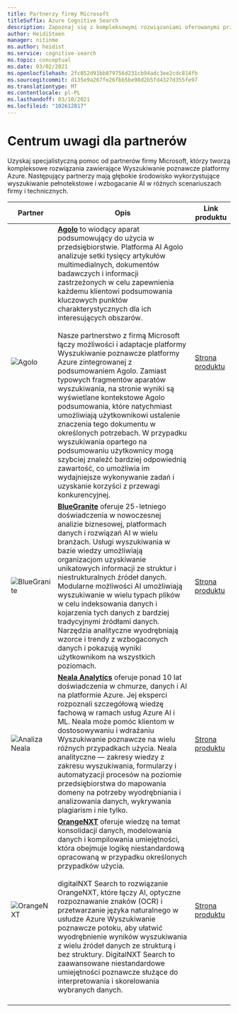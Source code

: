 ```yaml
---
title: Partnerzy firmy Microsoft
titleSuffix: Azure Cognitive Search
description: Zapoznaj się z kompleksowymi rozwiązaniami oferowanymi przez partnerów firmy Microsoft, które obejmują usługę Azure Wyszukiwanie poznawcze.
author: HeidiSteen
manager: nitinme
ms.author: heidist
ms.service: cognitive-search
ms.topic: conceptual
ms.date: 03/02/2021
ms.openlocfilehash: 2fc052d91bb879756d231cb94adc3ee2cdc814fb
ms.sourcegitcommit: d135e9a267fe26fbb5be98d2b5fd4327d355fe97
ms.translationtype: MT
ms.contentlocale: pl-PL
ms.lasthandoff: 03/10/2021
ms.locfileid: "102612817"
---
```

# <a name="partner-spotlight"></a>Centrum uwagi dla partnerów

Uzyskaj specjalistyczną pomoc od partnerów firmy Microsoft, którzy tworzą kompleksowe rozwiązania zawierające Wyszukiwanie poznawcze platformy Azure. Następujący partnerzy mają głębokie środowisko wykorzystujące wyszukiwanie pełnotekstowe i wzbogacanie AI w różnych scenariuszach firmy i technicznych.

| Partner | Opis | Link produktu |
|---------|-------------|----------------------|
| ![Agolo](media/resource-partners/agolo-logo.png "Logo firmy Agolo") | [**Agolo**](https://www.agolo.com) to wiodący aparat podsumowujący do użycia w przedsiębiorstwie. Platforma AI Agolo analizuje setki tysięcy artykułów multimedialnych, dokumentów badawczych i informacji zastrzeżonych w celu zapewnienia każdemu klientowi podsumowania kluczowych punktów charakterystycznych dla ich interesujących obszarów. </br></br>Nasze partnerstwo z firmą Microsoft łączy możliwości i adaptacje platformy Wyszukiwanie poznawcze platformy Azure zintegrowanej z podsumowaniem Agolo. Zamiast typowych fragmentów aparatów wyszukiwania, na stronie wyniki są wyświetlane kontekstowe Agolo podsumowania, które natychmiast umożliwiają użytkownikowi ustalenie znaczenia tego dokumentu w określonych potrzebach. W przypadku wyszukiwania opartego na podsumowaniu użytkownicy mogą szybciej znaleźć bardziej odpowiednią zawartość, co umożliwia im wydajniejsze wykonywanie zadań i uzyskanie korzyści z przewagi konkurencyjnej. | [Strona produktu](https://www.agolo.com/microsoft-azure-cognitive-search ) |
| ![BlueGranite](media/resource-partners/blue-granite-full-color.png "Logo firmy Blue Granite") | [**BlueGranite**](https://www.bluegranite.com/) oferuje 25-letniego doświadczenia w nowoczesnej analizie biznesowej, platformach danych i rozwiązań AI w wielu branżach. Usługi wyszukiwania w bazie wiedzy umożliwiają organizacjom uzyskiwanie unikatowych informacji ze struktur i niestrukturalnych źródeł danych. Modularne możliwości AI umożliwiają wyszukiwanie w wielu typach plików w celu indeksowania danych i kojarzenia tych danych z bardziej tradycyjnymi źródłami danych. Narzędzia analityczne wyodrębniają wzorce i trendy z wzbogaconych danych i pokazują wyniki użytkownikom na wszystkich poziomach. | [Strona produktu](https://www.bluegranite.com/knowledge-mining) |
| ![Analiza Neala](media/resource-partners/neal-analytics-logo.png "Logo firmy Neala Analytics") | [**Neala Analytics**](https://nealanalytics.com/) oferuje ponad 10 lat doświadczenia w chmurze, danych i AI na platformie Azure. Jej eksperci rozpoznali szczegółową wiedzę fachową w ramach usług Azure AI i ML. Neala może pomóc klientom w dostosowywaniu i wdrażaniu Wyszukiwanie poznawcze na wielu różnych przypadkach użycia. Neala analityczne — zakresy wiedzy z zakresu wyszukiwania, formularzy i automatyzacji procesów na poziomie przedsiębiorstwa do mapowania domeny na potrzeby wyodrębniania i analizowania danych, wykrywania plagiarism i nie tylko. | [Strona produktu](https://go.nealanalytics.com/cognitive-search)|
| ![OrangeNXT](media/resource-partners/orangenxt-beldmerk-boven-160px.png "Logo firmy OrangeNXT") | [**OrangeNXT**](https://orangenxt.com/) oferuje wiedzę na temat konsolidacji danych, modelowania danych i kompilowania umiejętności, która obejmuje logikę niestandardową opracowaną w przypadku określonych przypadków użycia.</br></br>digitalNXT Search to rozwiązanie OrangeNXT, które łączy AI, optyczne rozpoznawanie znaków (OCR) i przetwarzanie języka naturalnego w usłudze Azure Wyszukiwanie poznawcze potoku, aby ułatwić wyodrębnienie wyników wyszukiwania z wielu źródeł danych ze strukturą i bez struktury. DigitalNXT Search to zaawansowane niestandardowe umiejętności poznawcze służące do interpretowania i skorelowania wybranych danych.</br></br>| [Strona produktu](https://orangenxt.com/solutions/digitalnxt/digitalnxt-search/)|